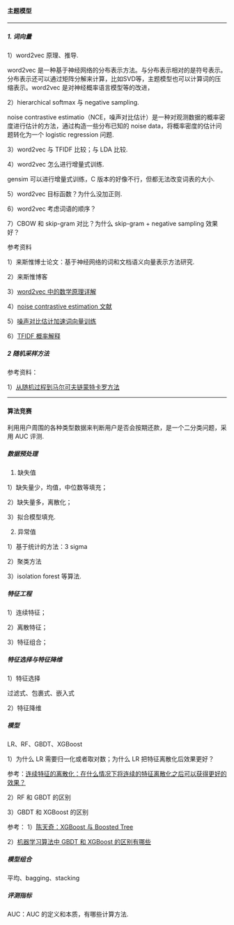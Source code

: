 #### 主题模型
---
##### 1. 词向量
1）word2vec 原理、推导.

word2vec 是一种基于神经网络的分布表示方法。与分布表示相对的是符号表示。分布表示还可以通过矩阵分解来计算，比如SVD等，主题模型也可以计算词的压缩表示。word2vec 是对神经概率语言模型等的改进，

2）hierarchical softmax 与 negative sampling.

noise contrastive estimatio（NCE，噪声对比估计）是一种对观测数据的概率密度进行估计的方法，通过构造一些分布已知的 noise data，将概率密度的估计问题转化为一个 logistic regression 问题.

3）word2vec 与 TFIDF 比较；与 LDA 比较.

4）word2vec 怎么进行增量式训练.

gensim 可以进行增量式训练，C 版本的好像不行，但都无法改变词表的大小.

5）word2vec 目标函数？为什么没加正则.

6）word2vec 考虑词语的顺序？

7）CBOW 和 skip-gram 对比？为什么 skip-gram + negative sampling 效果好？


参考资料

1）来斯惟博士论文：基于神经网络的词和文档语义向量表示方法研究.

2）来斯惟博客

3）[word2vec 中的数学原理详解](http://blog.csdn.net/itplus/article/details/37969519)

4）[noise contrastive estimation 文献](https://yinwenpeng.wordpress.com/2013/09/25/noise-contrastive-estimation/)

5）[噪声对比估计加速词向量训练](http://models.paddlepaddle.org/2017/04/21/nce-cost-README.html)

6）[TFIDF 概率解释](http://www.cnblogs.com/weidagang2046/archive/2012/10/22/tf-idf-from-probabilistic-view.html)


##### 2 随机采样方法

参考资料：

1）[从随机过程到马尔可夫链蒙特卡罗方法](http://www.cnblogs.com/daniel-D/p/3388724.html)

---
#### 算法竞赛
利用用户周围的各种类型数据来判断用户是否会按期还款，是一个二分类问题，采用 AUC 评测.

##### 数据预处理
1. 缺失值

1）缺失量少，均值，中位数等填充；

2）缺失量多，离散化；

3）拟合模型填充.

2. 异常值

1）基于统计的方法：3 sigma

2）聚类方法

3）isolation forest 等算法.

##### 特征工程
1）连续特征；

2）离散特征；

3）特征组合；

##### 特征选择与特征降维
1）特征选择

过滤式、包裹式、嵌入式

2）特征降维

##### 模型
LR、RF、GBDT、XGBoost

1）为什么 LR 需要归一化或者取对数；为什么 LR 把特征离散化后效果更好？

参考：[连续特征的离散化：在什么情况下将连续的特征离散化之后可以获得更好的效果？](https://www.zhihu.com/question/31989952)

2）RF 和 GBDT 的区别

3）GBDT 和 XGBoost 的区别

参考：
1）[陈天奇：XGBoost 与 Boosted Tree](http://www.52cs.org/?p=429)

2）[机器学习算法中 GBDT 和 XGBoost 的区别有哪些](https://www.zhihu.com/question/41354392/answer/128008021?group_id=773629156532445184)

##### 模型组合
平均、bagging、stacking

##### 评测指标
AUC：AUC 的定义和本质，有哪些计算方法.
